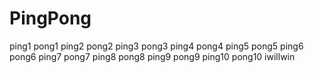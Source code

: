 # PingPong
ping1
pong1
ping2
pong2
ping3
pong3
ping4
pong4
ping5
pong5
ping6
pong6
ping7
pong7
ping8
pong8
ping9
pong9
ping10
pong10
iwillwin

